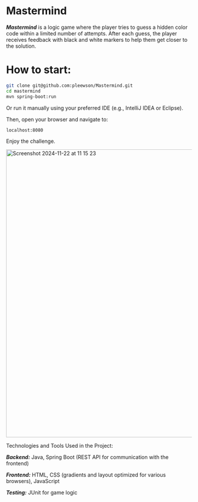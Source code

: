 # Mastermind
***Mastermind*** is a logic game where the player tries to guess a hidden color code within a limited number of attempts. After each guess, the player receives feedback with black and white markers to help them get closer to the solution.

# How to start:
```bash
git clone git@github.com:pleewson/Mastermind.git
cd mastermind
mvn spring-boot:run
```
Or run it manually using your preferred IDE (e.g., IntelliJ IDEA or Eclipse).

Then, open your browser and navigate to:
```bash
localhost:8080
```

Enjoy the challenge.

<img width="781" alt="Screenshot 2024-11-22 at 11 15 23" src="https://github.com/user-attachments/assets/0a999b79-86a5-4530-b800-db502a1456f0">



Technologies and Tools Used in the Project:

***Backend:*** Java, Spring Boot (REST API for communication with the frontend)

***Frontend:*** HTML, CSS (gradients and layout optimized for various browsers), JavaScript

***Testing:*** JUnit for game logic 
